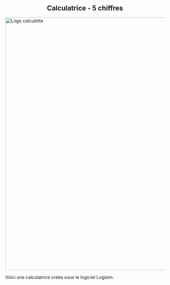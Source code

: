 <h2 align="center" style="margin-top: 0px;">Calculatrice - 5 chiffres</h2>
<img width="800" src="https://github.com/MamadouTango/calculette/blob/main/.github/Calculette.PNG" alt="Logo calculette">

Voici une calculatrice créée sous le logiciel Logisim.
